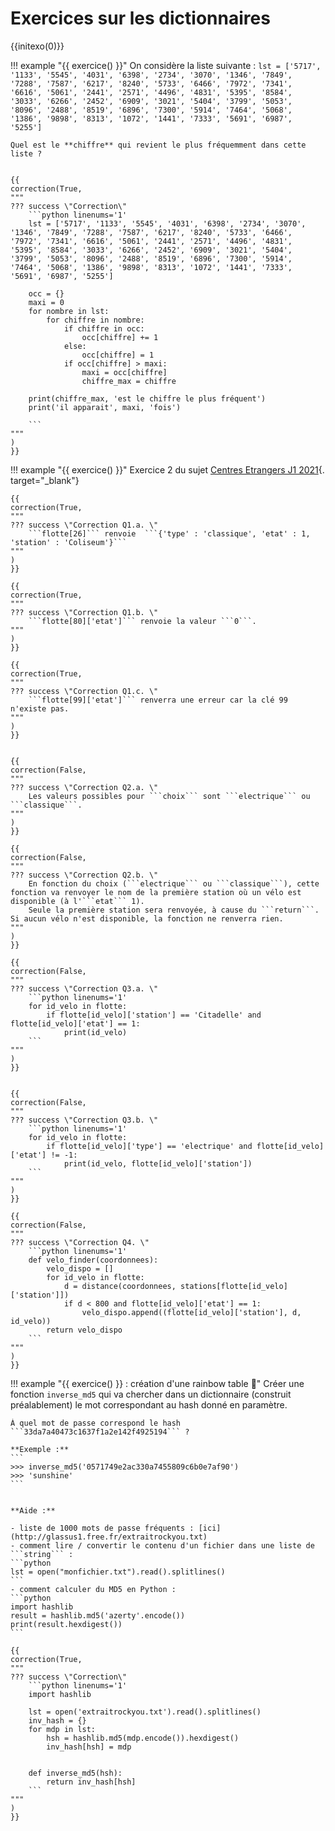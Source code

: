 # Exercices sur les dictionnaires

{{initexo(0)}}

!!! example "{{ exercice() }}"
    On considère la liste suivante :
    ```lst = ['5717', '1133', '5545', '4031', '6398', '2734', '3070', '1346', '7849', '7288', '7587', '6217', '8240', '5733', '6466', '7972', '7341', '6616', '5061', '2441', '2571', '4496', '4831', '5395', '8584', '3033', '6266', '2452', '6909', '3021', '5404', '3799', '5053', '8096', '2488', '8519', '6896', '7300', '5914', '7464', '5068', '1386', '9898', '8313', '1072', '1441', '7333', '5691', '6987', '5255']``` 

    Quel est le **chiffre** qui revient le plus fréquemment dans cette liste ?

     
    {{
    correction(True,
    """
    ??? success \"Correction\" 
        ```python linenums='1'
        lst = ['5717', '1133', '5545', '4031', '6398', '2734', '3070', '1346', '7849', '7288', '7587', '6217', '8240', '5733', '6466', '7972', '7341', '6616', '5061', '2441', '2571', '4496', '4831', '5395', '8584', '3033', '6266', '2452', '6909', '3021', '5404', '3799', '5053', '8096', '2488', '8519', '6896', '7300', '5914', '7464', '5068', '1386', '9898', '8313', '1072', '1441', '7333', '5691', '6987', '5255']

        occ = {}
        maxi = 0
        for nombre in lst:
            for chiffre in nombre:
                if chiffre in occ:
                    occ[chiffre] += 1
                else:
                    occ[chiffre] = 1
                if occ[chiffre] > maxi:
                    maxi = occ[chiffre]
                    chiffre_max = chiffre

        print(chiffre_max, 'est le chiffre le plus fréquent')
        print('il apparait', maxi, 'fois')

        ```        
    """
    )
    }}



!!! example "{{ exercice() }}"
    Exercice 2 du sujet [Centres Etrangers J1 2021](https://glassus.github.io/terminale_nsi/T6_Annales/data/2021/21_Centres_Etrangers_1.pdf){. target="_blank"}

    {{
    correction(True,
    """
    ??? success \"Correction Q1.a. \" 
        ```flotte[26]``` renvoie  ```{'type' : 'classique', 'etat' : 1, 'station' : 'Coliseum'}```
    """
    )
    }}

    {{
    correction(True,
    """
    ??? success \"Correction Q1.b. \" 
        ```flotte[80]['etat']``` renvoie la valeur ```0```. 
    """
    )
    }}

    {{
    correction(True,
    """
    ??? success \"Correction Q1.c. \" 
        ```flotte[99]['etat']``` renverra une erreur car la clé 99 n'existe pas. 
    """
    )
    }}


    {{
    correction(False,
    """
    ??? success \"Correction Q2.a. \" 
        Les valeurs possibles pour ```choix``` sont ```electrique``` ou ```classique```. 
    """
    )
    }}

    {{
    correction(False,
    """
    ??? success \"Correction Q2.b. \" 
        En fonction du choix (```electrique``` ou ```classique```), cette fonction va renvoyer le nom de la première station où un vélo est disponible (à l'```etat``` 1).  
        Seule la première station sera renvoyée, à cause du ```return```. Si aucun vélo n'est disponible, la fonction ne renverra rien. 
    """
    )
    }}

    {{
    correction(False,
    """
    ??? success \"Correction Q3.a. \" 
        ```python linenums='1'
        for id_velo in flotte:
            if flotte[id_velo]['station'] == 'Citadelle' and flotte[id_velo]['etat'] == 1:
                print(id_velo)
        ``` 
    """
    )
    }}


    {{
    correction(False,
    """
    ??? success \"Correction Q3.b. \" 
        ```python linenums='1'
        for id_velo in flotte:
            if flotte[id_velo]['type'] == 'electrique' and flotte[id_velo]['etat'] != -1:
                print(id_velo, flotte[id_velo]['station'])
        ``` 
    """
    )
    }}

    {{
    correction(False,
    """
    ??? success \"Correction Q4. \" 
        ```python linenums='1'
        def velo_finder(coordonnees):
            velo_dispo = []
            for id_velo in flotte:
                d = distance(coordonnees, stations[flotte[id_velo]['station']])
                if d < 800 and flotte[id_velo]['etat'] == 1:
                    velo_dispo.append((flotte[id_velo]['station'], d, id_velo))
            return velo_dispo
        ```        
    """
    )
    }}

!!! example "{{ exercice() }} : création d'une rainbow table :rainbow:"
    Créer une fonction ```inverse_md5``` qui va chercher dans un dictionnaire (construit préalablement) le mot correspondant au hash donné en paramètre.

    À quel mot de passe correspond le hash ```33da7a40473c1637f1a2e142f4925194``` ?

    **Exemple :** 
    ```
    >>> inverse_md5('0571749e2ac330a7455809c6b0e7af90')
    >>> 'sunshine'
    ```


    **Aide :**

    - liste de 1000 mots de passe fréquents : [ici](http://glassus1.free.fr/extraitrockyou.txt)
    - comment lire / convertir le contenu d'un fichier dans une liste de ```string``` :
    ```python
    lst = open("monfichier.txt").read().splitlines()
    ```
    - comment calculer du MD5 en Python : 
    ```python
    import hashlib
    result = hashlib.md5('azerty'.encode())
    print(result.hexdigest())
    ```

    {{
    correction(True,
    """
    ??? success \"Correction\" 
        ```python linenums='1'
        import hashlib

        lst = open('extraitrockyou.txt').read().splitlines()
        inv_hash = {}
        for mdp in lst:
            hsh = hashlib.md5(mdp.encode()).hexdigest()
            inv_hash[hsh] = mdp


        def inverse_md5(hsh):
            return inv_hash[hsh]
        ```
    """
    )
    }}
     
    